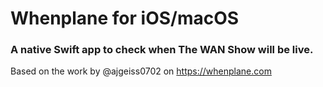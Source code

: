 #  Whenplane for iOS/macOS

### A native Swift app to check when The WAN Show will be live. 

Based on the work by @ajgeiss0702 on https://whenplane.com
